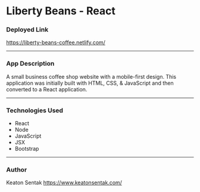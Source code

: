 # Liberty Beans - React

### Deployed Link
https://liberty-beans-coffee.netlify.com/

---

### App Description
A small business coffee shop website with a mobile-first design. This application was initially built with HTML, CSS, & JavaScript and then converted to a React application.

---

### Technologies Used
* React
* Node
* JavaScript
* JSX
* Bootstrap
---
### Author
Keaton Sentak
https://www.keatonsentak.com/